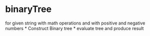 # binaryTree
for given string with math operations and with positive and negative numbers
	* Construct Binary tree 
	* evaluate tree and produce result 
